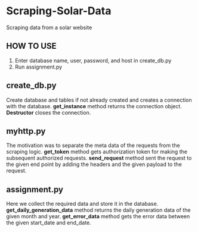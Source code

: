 # Scraping-Solar-Data
Scraping data from a solar website

## HOW TO USE
1. Enter database name, user, password, and host in create_db.py
2. Run assignment.py

## create_db.py
Create database and tables if not already created and creates a connection with the database. 
**get_instance** method returns the connection object. 
**Destructor** closes the connection.

## myhttp.py
The motivation was to separate the meta data of the requests from the scraping logic. 
**get_token** method gets authorization token for making the subsequent authorized requests.
**send_request** method sent the request to the given end point by adding the headers and the given payload to the request.

## assignment.py
Here we collect the required data and store it in the database.
**get_daily_generation_data** method returns the daily generation data of the given month and year.
**get_error_data** method gets the error data between the given start_date and end_date.
